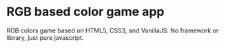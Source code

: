 # RGB based color game app
RGB colors game based on HTML5, CSS3, and VanillaJS.
No framework or library, just pure javascript.
